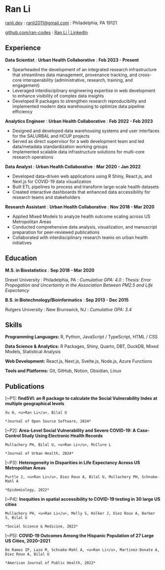 ---
---

# Ran Li

<span class="iconify" data-icon="tabler:world-www"></span> [ranli.dev](https://www.ranli.dev) 
  : <span class="iconify" data-icon="tabler:mail"></span> [ranli2011@gmail.com](mailto:ranli2011@gmail.com)
  : <span class="iconify" data-icon="ic:outline-location-on"></span> Philadelphia, PA 19121
  
<span class="iconify" data-icon="tabler:brand-github"></span> [github.com/ran-codes](https://github.com/ran-codes)
  : <span class="iconify" data-icon="tabler:brand-linkedin"></span> [Ran Li | LinkedIn](https://www.linkedin.com/in/ran-li-6b722718/)



## Experience

**Data Scientist**
  : **Urban Health Collaborative**
  : **Feb 2023 - Present**

- Spearheaded the development of an integrated research infrastructure that streamlines data management, provenance tracking, and cross-core interoperability (administrative, research, training, and engagement)
- Leveraged interdisciplinary engineering expertise in web development to enhance visibility of complex data insights
- Developed R packages to strengthen research reproducibility and implemented modern data warehousing to optimize data pipeline efficiency

**Analytics Engineer**
  : **Urban Health Collaborative**
  : **Feb 2022 - Feb 2023**

- Designed and developed data warehousing systems and user interfaces for the SALURBAL and HCUP projects
- Served as direct supervisor for a web development team and led data/metadata standardization working groups
- Implemented scalable data infrastructure solutions for multi-core research operations

**Data Analyst**
  : **Urban Health Collaborative**
  : **Mar 2020 - Jan 2022**

- Developed data-driven web applications using R Shiny, React.js, and Next.js for COVID-19 data visualization
- Built ETL pipelines to process and transform large-scale health datasets
- Created interactive dashboards that enhanced data accessibility for research teams and stakeholders

**Research Assistant**
  : **Urban Health Collaborative**
  : **Nov 2018 - Mar 2020**

- Applied Mixed Models to analyze health outcome scaling across US Metropolitan Areas
- Conducted comprehensive data analysis, visualization, and manuscript preparation for peer-reviewed publications
- Collaborated with interdisciplinary research teams on urban health initiatives

## Education

**M.S. in Biostatistics**
  : **Sep 2018 - Mar 2020**

Drexel University
  : Philadelphia, PA
  : *Cumulative GPA: 4.0*
  : *Thesis: Error Propogation and Uncertainty in the Association Between PM2.5 and Life Expectancy*

**B.S. in Biotechnology/Bioinformatics**
  : **Sep 2013 - Dec 2015**

Rutgers University
  : New Brunswick, NJ
  : *Cumulative GPA: 3.4*

## Skills

**Programming Languages:** <span class="iconify" data-icon="vscode-icons:file-type-r"></span> R, <span class="iconify" data-icon="vscode-icons:file-type-python"></span> Python, <span class="iconify" data-icon="vscode-icons:file-type-js-official"></span> JavaScript / <span class="iconify" data-icon="vscode-icons:file-type-typescript-official"></span> TypeScript, <span class="iconify" data-icon="vscode-icons:file-type-html"></span> HTML / <span class="iconify" data-icon="vscode-icons:file-type-css"></span> CSS

**Data Science & Analytics:** R Packages, Shiny, Quarto, DBT, DuckDB, Mixed Models, Statistical Analysis

**Web Development:** React.js, Next.js, Svelte.js, Node.js, Azure Functions

**Tools and Platforms:** Git, GitHub, Notion, Obsidian, Linux

## Publications

[~P1]: **findSVI: an R package to calculate the Social Vulnerability Index at multiple geographical levels**

    Xu H, <u>Ran Li</u>, Bilal U

    *Journal of Open Source Software, 2024*

[~P2]: **Area-Level Social Vulnerability and Severe COVID-19: A Case-Control Study Using Electronic Health Records**

    Mullachery PH, Bilal U, <u>Ran Li</u>, McClure L

    *Journal of Urban Health, 2024*

[~P3]: **Heterogeneity in Disparities in Life Expectancy Across US Metropolitan Areas**

    Purtle J, <u>Ran Li</u>, Diez Roux A, Bilal U, Mullachery PH, Schnake-Mahl A

    *Epidemiology, 2022*

[~P4]: **Inequities in spatial accessibility to COVID-19 testing in 30 large US cities**

    Mullachery PH, <u>Ran Li</u>, Melly S, Kolker J, Diez Roux A, Barber S, Bilal U

    *Social Science & Medicine, 2022*

[~P5]: **COVID-19 Outcomes Among the Hispanic Population of 27 Large US Cities, 2020–2021**

    De Ramos IP, Lazo M, Schnake-Mahl A, <u>Ran Li</u>, Martinez-Donate A, Diez Roux A, Bilal U

    *American Journal of Public Health, 2022*